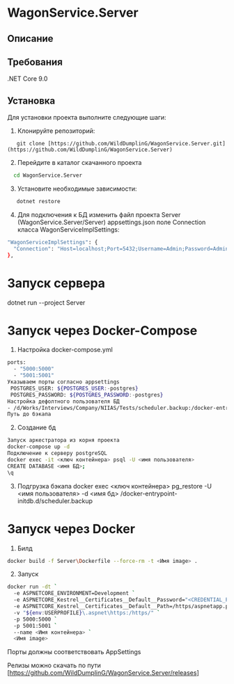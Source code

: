 # WagonService.Server

## Описание

## Требования
.NET Core 9.0

## Установка
Для установки проекта выполните следующие шаги:
1. Клонируйте репозиторий:
```
   git clone [https://github.com/WildDumplinG/WagonService.Server.git](https://github.com/WildDumplinG/WagonService.Server)
```
2. Перейдите в каталог скачанного проекта
```bash
  cd WagonService.Server
```
3. Установите необходимые зависимости:
```bash
   dotnet restore
```
4. Для подключения к БД изменить файл проекта Server (WagonService.Server/Server) appsettings.json поле Connection класса WagonServiceImplSettings:
```bash
"WagonServiceImplSettings": {
  "Connection": "Host=localhost;Port=5432;Username=Admin;Password=Admin;Database=wagon"
},
```
# Запуск сервера
dotnet run --project Server

# Запуск через Docker-Compose
1. Настройка docker-compose.yml
```bash
ports:
  - "5000:5000"
  - "5001:5001"
Указываем порты согласно appsettings
 POSTGRES_USER: ${POSTGRES_USER:-postgres}
 POSTGRES_PASSWORD: ${POSTGRES_PASSWORD:-postgres}
Настройка дефолтного пользователя БД
- /d/Works/Interviews/Company/NIIAS/Tests/scheduler.backup:/docker-entrypoint-initdb.d/scheduler.backup
Путь до бэкапа
```
2. Создание бд
```bash
Запуск аркестратора из корня проекта
docker-compose up -d
Подключение к серверу postgreSQL
docker exec -it <ключ контейнера> psql -U <имя пользователя>
CREATE DATABASE <имя БД>;
\q
```
3. Подгрузка бэкапа
docker exec <ключ контейнера> pg_restore -U <имя пользователя> -d <имя бд> /docker-entrypoint-initdb.d/scheduler.backup

# Запуск через Docker
1. Билд
```bash
docker build -f Server\Dockerfile --force-rm -t <Имя image> .
```
2. Запуск
```bash
docker run -dt `
  -e ASPNETCORE_ENVIRONMENT=Development `
  -e ASPNETCORE_Kestrel__Certificates__Default__Password="<CREDENTIAL_PLACEHOLDER>" `
  -e ASPNETCORE_Kestrel__Certificates__Default__Path=/https/aspnetapp.pfx `
  -v "${env:USERPROFILE}\.aspnet\https:/https/" `
  -p 5000:5000 `
  -p 5001:5001 `
  --name <Имя контейнера> `
  <Имя image>
```
Порты должны соответствовать AppSettings

Релизы можно скачать по пути
[https://github.com/WildDumplinG/WagonService.Server/releases]
